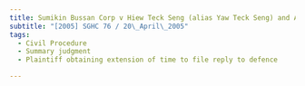 ```yaml
---
title: Sumikin Bussan Corp v Hiew Teck Seng (alias Yaw Teck Seng) and Another
subtitle: "[2005] SGHC 76 / 20\_April\_2005"
tags:
  - Civil Procedure
  - Summary judgment
  - Plaintiff obtaining extension of time to file reply to defence

---
```


